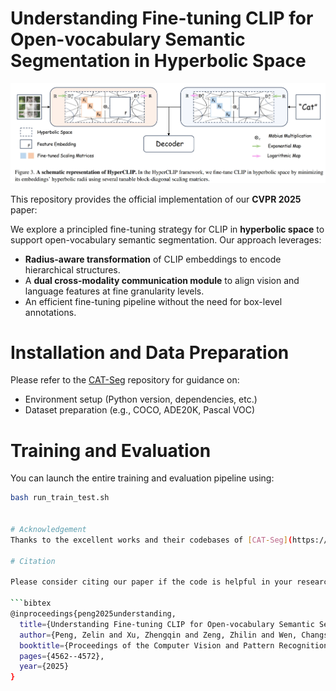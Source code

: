# Understanding Fine-tuning CLIP for Open-vocabulary Semantic Segmentation in Hyperbolic Space

<p align="center">
  <img src="framework.jpg" alt="Framework" width="600"/>
</p>

This repository provides the official implementation of our **CVPR 2025** paper:

We explore a principled fine-tuning strategy for CLIP in **hyperbolic space** to support open-vocabulary semantic segmentation. Our approach leverages:

- **Radius-aware transformation** of CLIP embeddings to encode hierarchical structures.
- A **dual cross-modality communication module** to align vision and language features at fine granularity levels.
- An efficient fine-tuning pipeline without the need for box-level annotations.

# Installation and Data Preparation

Please refer to the [CAT-Seg](https://github.com/cvlab-kaist/CAT-Seg) repository for guidance on:

- Environment setup (Python version, dependencies, etc.)
- Dataset preparation (e.g., COCO, ADE20K, Pascal VOC)

# Training and Evaluation

You can launch the entire training and evaluation pipeline using:

```bash
bash run_train_test.sh


# Acknowledgement
Thanks to the excellent works and their codebases of [CAT-Seg](https://github.com/cvlab-kaist/CAT-Seg). 

# Citation

Please consider citing our paper if the code is helpful in your research and development.

```bibtex
@inproceedings{peng2025understanding,
  title={Understanding Fine-tuning CLIP for Open-vocabulary Semantic Segmentation in Hyperbolic Space},
  author={Peng, Zelin and Xu, Zhengqin and Zeng, Zhilin and Wen, Changsong and Huang, Yu and Yang, Menglin and Tang, Feilong and Shen, Wei},
  booktitle={Proceedings of the Computer Vision and Pattern Recognition Conference},
  pages={4562--4572},
  year={2025}
}
```
